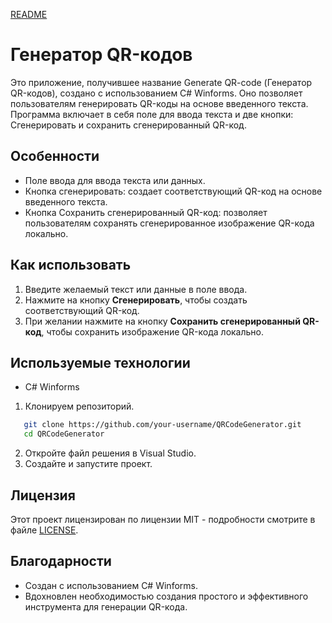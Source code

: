 [README](README)

# Генератор QR-кодов

Это приложение, получившее название Generate QR-code (Генератор QR-кодов), создано с использованием C# Winforms. Оно позволяет пользователям генерировать QR-коды на основе введенного текста. Программа включает в себя поле для ввода текста и две кнопки: Сгенерировать и сохранить сгенерированный QR-код.

## Особенности

- Поле ввода для ввода текста или данных.
- Кнопка сгенерировать: создает соответствующий QR-код на основе введенного текста.
- Кнопка Сохранить сгенерированный QR-код: позволяет пользователям сохранять сгенерированное изображение QR-кода локально.

## Как использовать

1. Введите желаемый текст или данные в поле ввода.
2. Нажмите на кнопку **Сгенерировать**, чтобы создать соответствующий QR-код.
3. При желании нажмите на кнопку **Сохранить сгенерированный QR-код**, чтобы сохранить изображение QR-кода локально.

## Используемые технологии

- C# Winforms

1. Клонируем репозиторий.

 ```bash
    git clone https://github.com/your-username/QRCodeGenerator.git
    cd QRCodeGenerator
```
2. Откройте файл решения в Visual Studio.
3. Создайте и запустите проект.

## Лицензия

Этот проект лицензирован по лицензии MIT - подробности смотрите в файле [LICENSE](LICENSE).

## Благодарности

- Создан с использованием C# Winforms.
- Вдохновлен необходимостью создания простого и эффективного инструмента для генерации QR-кода.
